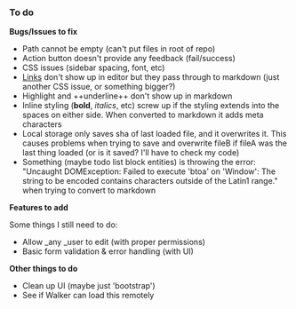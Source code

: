 ### To do

**Bugs/Issues to fix**

- Path cannot be empty (can't put files in root of repo)
- Action button doesn't provide any feedback (fail/success)
- CSS issues (sidebar spacing, font, etc)
- [Links](http://www.wikipedia.com) don't show up in editor but they pass through to markdown (just another CSS issue, or something bigger?)
- Highlight and ++underline++ don't show up in markdown
- Inline styling (**bold**, _italics_, etc) screw up if the styling extends into the spaces on either side.  When converted to markdown it adds meta characters
- Local storage only saves sha of last loaded file,  and it overwrites it.  This causes problems when trying to save and overwrite fileB if fileA was the last thing loaded (or is it saved?  I'll have to check my code)
- Something (maybe todo list block entities) is throwing the error: "Uncaught DOMException: Failed to execute 'btoa' on 'Window': The string to be encoded contains characters outside of the Latin1 range." when trying to convert to markdown

**Features to add**

Some things I still need to do: 

- Allow _any _user to edit (with proper permissions)
- Basic form validation & error handling (with UI) 

**Other things to do**

- Clean up UI (maybe just 'bootstrap')
- See if Walker can load this remotely
